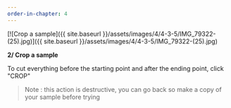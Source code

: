 ```yaml
---
order-in-chapter: 4
---
```


[![Crop a sample]({{ site.baseurl }}/assets/images/4/4-3-5/IMG_79322-(25).jpg)]({{
site.baseurl }}/assets/images/4/4-3-5/IMG_79322-(25).jpg)

**2/ Crop a sample**

To cut everything before the starting point and after the ending point, click "CROP"

> Note : this action is destructive, you can go back so make a copy of your sample before trying
